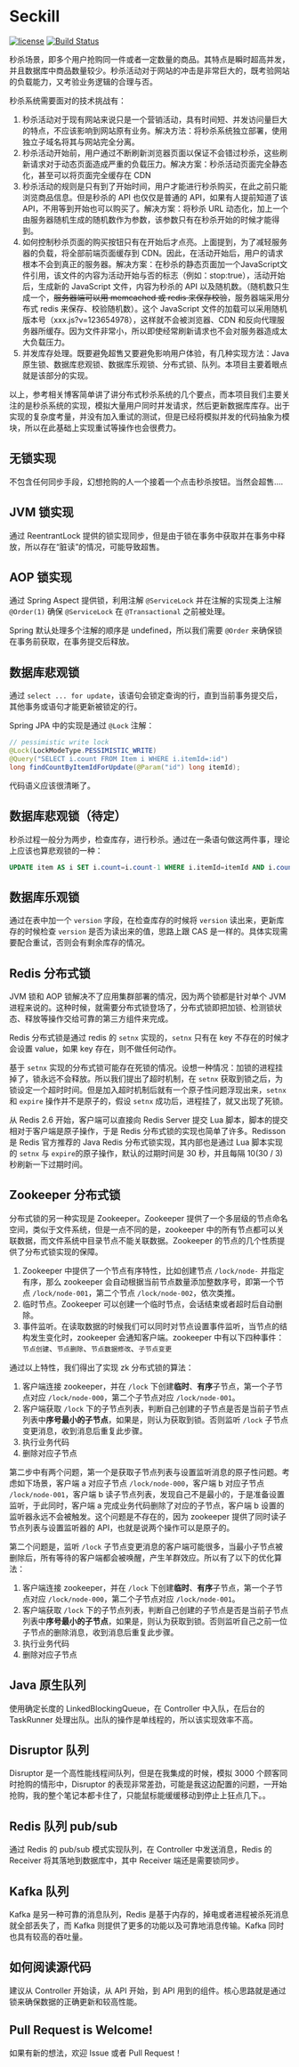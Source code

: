 # Seckill

[![license](https://img.shields.io/github/license/mashape/apistatus.svg)](https://github.com/xlui/seckill)
[![Build Status](https://travis-ci.org/xlui/seckill.svg?branch=master)](https://travis-ci.org/xlui/seckill)

秒杀场景，即多个用户抢购同一件或者一定数量的商品。其特点是瞬时超高并发，并且数据库中商品数量较少。秒杀活动对于网站的冲击是非常巨大的，既考验网站的负载能力，又考验业务逻辑的合理与否。

秒杀系统需要面对的技术挑战有：

1. 秒杀活动对于现有网站来说只是一个营销活动，具有时间短、并发访问量巨大的特点，不应该影响到网站原有业务。解决方法：将秒杀系统独立部署，使用独立子域名将其与网站完全分离。
1. 秒杀活动开始前，用户通过不断刷新浏览器页面以保证不会错过秒杀，这些刷新请求对于动态页面造成严重的负载压力。解决方案：秒杀活动页面完全静态化，甚至可以将页面完全缓存在 CDN
1. 秒杀活动的规则是只有到了开始时间，用户才能进行秒杀购买，在此之前只能浏览商品信息。但是秒杀的 API 也仅仅是普通的 API，如果有人提前知道了该 API，不用等到开始也可以购买了。解决方案：将秒杀 URL 动态化，加上一个由服务器随机生成的随机数作为参数，该参数只有在秒杀开始的时候才能得到。
1. 如何控制秒杀页面的购买按钮只有在开始后才点亮。上面提到，为了减轻服务器的负载，将全部前端页面缓存到 CDN。因此，在活动开始后，用户的请求根本不会到真正的服务器。解决方案：在秒杀的静态页面加一个JavaScript文件引用，该文件的内容为活动开始与否的标志（例如：stop:true），活动开始后，生成新的 JavaScript 文件，内容为秒杀的 API 以及随机数。（随机数只生成一个，~~服务器端可以用 memcached 或 redis 来保存校验~~，服务器端采用分布式 redis 来保存、校验随机数）。这个 JavaScript 文件的加载可以采用随机版本号（xxx.js?v=123654978），这样就不会被浏览器、CDN 和反向代理服务器所缓存。因为文件非常小，所以即使经常刷新请求也不会对服务器造成太大负载压力。
1. 并发库存处理。既要避免超售又要避免影响用户体验，有几种实现方法：Java 原生锁、数据库悲观锁、数据库乐观锁、分布式锁、队列。本项目主要着眼点就是该部分的实现。

以上，参考相关博客简单讲了讲分布式秒杀系统的几个要点，而本项目我们主要关注的是秒杀系统的实现，模拟大量用户同时并发请求，然后更新数据库库存。出于实现的复杂度考量，并没有加入重试的测试，但是已经将模拟并发的代码抽象为模块，所以在此基础上实现重试等操作也会很费力。

## 无锁实现

不包含任何同步手段，幻想抢购的人一个接着一个点击秒杀按钮。当然会超售....

## JVM 锁实现

通过 ReentrantLock 提供的锁实现同步，但是由于锁在事务中获取并在事务中释放，所以存在“脏读”的情况，可能导致超售。

## AOP 锁实现

通过 Spring Aspect 提供锁，利用注解 `@ServiceLock` 并在注解的实现类上注解 `@Order(1)` 确保 `@ServiceLock` 在 `@Transactional` 之前被处理。

Spring 默认处理多个注解的顺序是 undefined，所以我们需要 `@Order` 来确保锁在事务前获取，在事务提交后释放。

## 数据库悲观锁

通过 `select ... for update`，该语句会锁定查询的行，直到当前事务提交后，其他事务或语句才能更新被锁定的行。

Spring JPA 中的实现是通过 `@Lock` 注解：

```java
// pessimistic write lock
@Lock(LockModeType.PESSIMISTIC_WRITE)
@Query("SELECT i.count FROM Item i WHERE i.itemId=:id")
long findCountByItemIdForUpdate(@Param("id") long itemId);
```

代码语义应该很清晰了。

## 数据库悲观锁（待定）

秒杀过程一般分为两步，检查库存，进行秒杀。通过在一条语句做这两件事，理论上应该也算悲观锁的一种：

```sql
UPDATE item AS i SET i.count=i.count-1 WHERE i.itemId=itemId AND i.count > 0
```

## 数据库乐观锁

通过在表中加一个 `version` 字段，在检查库存的时候将 `version` 读出来，更新库存的时候检查 `version` 是否为读出来的值，思路上跟 CAS 是一样的。具体实现需要配合重试，否则会有剩余库存的情况。

## Redis 分布式锁

JVM 锁和 AOP 锁解决不了应用集群部署的情况，因为两个锁都是针对单个 JVM 进程来说的。这种时候，就需要分布式锁登场了，分布式锁即把加锁、检测锁状态、释放等操作交给可靠的第三方组件来完成。

Redis 分布式锁是通过 redis 的 `setnx` 实现的，`setnx` 只有在 key 不存在的时候才会设置 value，如果 key 存在，则不做任何动作。

基于 `setnx` 实现的分布式锁可能存在死锁的情况。设想一种情况：加锁的进程挂掉了，锁永远不会释放。所以我们提出了超时机制，在 `setnx` 获取到锁之后，为锁设定一个超时时间。但是加入超时机制后就有一个原子性问题浮现出来，`setnx` 和 `expire` 操作并不是原子的，假设 `setnx` 成功后，进程挂了，就又出现了死锁。

从 Redis 2.6 开始，客户端可以直接向 Redis Server 提交 Lua 脚本，脚本的提交相对于客户端是原子操作，于是 Redis 分布式锁的实现也简单了许多。Redisson 是 Redis 官方推荐的 Java Redis 分布式锁实现，其内部也是通过 Lua 脚本实现的 `setnx` 与 `expire`的原子操作，默认的过期时间是 30 秒，并且每隔 10(30 / 3) 秒刷新一下过期时间。

## Zookeeper 分布式锁

分布式锁的另一种实现是 Zookeeper。Zookeeper 提供了一个多层级的节点命名空间，类似于文件系统，但是一点不同的是，zookeeper 中的所有节点都可以关联数据，而文件系统中目录节点不能关联数据。Zookeeper 的节点的几个性质提供了分布式锁实现的保障。

1. Zookeeper 中提供了一个节点有序特性，比如创建节点 `/lock/node-` 并指定有序，那么 zookeeper 会自动根据当前节点数量添加整数序号，即第一个节点 `/lock/node-001`，第二个节点 `/lock/node-002`，依次类推。
1. 临时节点。Zookeeper 可以创建一个临时节点，会话结束或者超时后自动删除。
1. 事件监听。在读取数据的时候我们可以同时对节点设置事件监听，当节点的结构发生变化时，zookeeper 会通知客户端。zookeeper 中有以下四种事件：`节点创建`、`节点删除`、`节点数据修改`、`子节点变更`

通过以上特性，我们得出了实现 zk 分布式锁的算法：

1. 客户端连接 zookeeper，并在 `/lock` 下创建**临时**、**有序**子节点，第一个子节点对应 `/lock/node-000`，第二个子节点对应 `/lock/node-001`。
1. 客户端获取 `/lock` 下的子节点列表，判断自己创建的子节点是否是当前子节点列表中**序号最小的子节点**，如果是，则认为获取到锁。否则监听 `/lock` 子节点变更消息，收到消息后重复此步骤。
1. 执行业务代码
1. 删除对应子节点

第二步中有两个问题，第一个是获取子节点列表与设置监听消息的原子性问题。考虑如下场景，客户端 a 对应子节点 `/lock/node-000`，客户端 b 对应子节点 `/lock/node-001`，客户端 b 读子节点列表，发现自己不是最小的，于是准备设置监听，于此同时，客户端 a 完成业务代码删除了对应的子节点，客户端 b 设置的监听器永远不会被触发。这个问题是不存在的，因为 zookeeper 提供了同时读子节点列表与设置监听器的 API，也就是说两个操作可以是原子的。

第二个问题是，监听 `/lock` 子节点变更消息的客户端可能很多，当最小子节点被删除后，所有等待的客户端都会被唤醒，产生羊群效应。所以有了以下的优化算法：

1. 客户端连接 zookeeper，并在 `/lock` 下创建**临时**、**有序**子节点，第一个子节点对应 `/lock/node-000`，第二个子节点对应 `/lock/node-001`。
1. 客户端获取 `/lock` 下的子节点列表，判断自己创建的子节点是否是当前子节点列表中**序号最小的子节点**，如果是，则认为获取到锁。否则监听自己之前一位子节点的删除消息，收到消息后重复此步骤。
1. 执行业务代码
1. 删除对应子节点

## Java 原生队列

使用确定长度的 LinkedBlockingQueue，在 Controller 中入队，在后台的 TaskRunner 处理出队。出队的操作是单线程的，所以该实现效率不高。

## Disruptor 队列

Disruptor 是一个高性能线程间队列，但是在我集成的时候，模拟 3000 个顾客同时抢购的情形中，Disruptor 的表现非常差劲，可能是我这边配置的问题，一开始抢购，我的整个笔记本都卡住了，只能鼠标能缓缓移动到停止上狂点几下。。

## Redis 队列 pub/sub

通过 Redis 的 pub/sub 模式实现队列，在 Controller 中发送消息，Redis 的 Receiver 将其落地到数据库中，其中 Receiver 端还是需要锁同步。

## Kafka 队列

Kafka 是另一种可靠的消息队列，Redis 是基于内存的，掉电或者进程被杀死消息就全部丢失了，而 Kafka 则提供了更多的功能以及可靠地消息传输。Kafka 同时也具有较高的吞吐量。

## 如何阅读源代码

建议从 Controller 开始读，从 API 开始，到 API 用到的组件。核心思路就是通过锁来确保数据的正确更新和较高性能。

## Pull Request is Welcome!

如果有新的想法，欢迎 Issue 或者 Pull Request！
